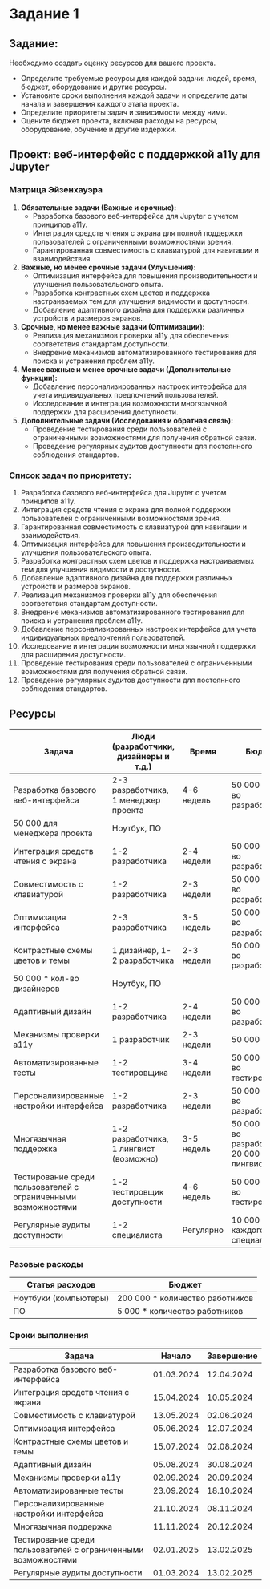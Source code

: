 # Задание 1

## Задание:

Необходимо создать оценку ресурсов для вашего проекта.

- Определите требуемые ресурсы для каждой задачи: людей, время, бюджет, оборудование и другие ресурсы.
- Установите сроки выполнения каждой задачи и определите даты начала и завершения каждого этапа проекта.
- Определите приоритеты задач и зависимости между ними.
- Оцените бюджет проекта, включая расходы на ресурсы, оборудование, обучение и другие издержки.

## Проект:  веб-интерфейс с поддержкой a11y для Jupyter

### **Матрица Эйзенхауэра**

1. **Обязательные задачи (Важные и срочные):**
    - Разработка базового веб-интерфейса для Jupyter с учетом принципов a11y.
    - Интеграция средств чтения с экрана для полной поддержки пользователей с ограниченными возможностями зрения.
    - Гарантированная совместимость с клавиатурой для навигации и взаимодействия.
2. **Важные, но менее срочные задачи (Улучшения):**
    - Оптимизация интерфейса для повышения производительности и улучшения пользовательского опыта.
    - Разработка контрастных схем цветов и поддержка настраиваемых тем для улучшения видимости и доступности.
    - Добавление адаптивного дизайна для поддержки различных устройств и размеров экранов.
3. **Срочные, но менее важные задачи (Оптимизации):**
    - Реализация механизмов проверки a11y для обеспечения соответствия стандартам доступности.
    - Внедрение механизмов автоматизированного тестирования для поиска и устранения проблем a11y.
4. **Менее важные и менее срочные задачи (Дополнительные функции):**
    - Добавление персонализированных настроек интерфейса для учета индивидуальных предпочтений пользователей.
    - Исследование и интеграция возможности многязычной поддержки для расширения доступности.
5. **Дополнительные задачи (Исследования и обратная связь):**
    - Проведение тестирования среди пользователей с ограниченными возможностями для получения обратной связи.
    - Проведение регулярных аудитов доступности для постоянного соблюдения стандартов.

### Список задач по приоритету:

1. Разработка базового веб-интерфейса для Jupyter с учетом принципов a11y.
2. Интеграция средств чтения с экрана для полной поддержки пользователей с ограниченными возможностями зрения.
3. Гарантированная совместимость с клавиатурой для навигации и взаимодействия.
4. Оптимизация интерфейса для повышения производительности и улучшения пользовательского опыта.
5. Разработка контрастных схем цветов и поддержка настраиваемых тем для улучшения видимости и доступности.
6. Добавление адаптивного дизайна для поддержки различных устройств и размеров экранов.
7. Реализация механизмов проверки a11y для обеспечения соответствия стандартам доступности.
8. Внедрение механизмов автоматизированного тестирования для поиска и устранения проблем a11y.
9. Добавление персонализированных настроек интерфейса для учета индивидуальных предпочтений пользователей.
10. Исследование и интеграция возможности многязычной поддержки для расширения доступности.
11. Проведение тестирования среди пользователей с ограниченными возможностями для получения обратной связи.
12. Проведение регулярных аудитов доступности для постоянного соблюдения стандартов.

## Ресурсы

| Задача | Люди (разработчики, дизайнеры и т.д.) | Время | Бюджет | Оборудование |
| --- | --- | --- | --- | --- |
| Разработка базового веб-интерфейса | 2-3 разработчика, 1 менеджер проекта | 4-6 недель | 50 000 * кол-во разработчиков
50 000 для менеджера проекта | Ноутбук, ПО |
| Интеграция средств чтения с экрана | 1-2 разработчика | 2-4 недели | 50 000 * кол-во разработчиков | Ноутбук, ПО |
| Совместимость с клавиатурой | 1-2 разработчика | 2-3 недели | 50 000 * кол-во разработчиков | Ноутбук, ПО |
| Оптимизация интерфейса | 2-3 разработчика | 3-5 недель | 50 000 * кол-во разработчиков | Ноутбук, ПО |
| Контрастные схемы цветов и темы | 1 дизайнер, 1-2 разработчика | 2-3 недели | 50 000 * кол-во разработчиков
50 000 * кол-во дизайнеров | Ноутбук, ПО |
| Адаптивный дизайн | 1-2 разработчика | 2-4 недели | 50 000 * кол-во разработчиков | Ноутбук, ПО |
| Механизмы проверки a11y | 1 разработчик | 2-3 недели | 50 000 | Ноутбук, ПО |
| Автоматизированные тесты | 1-2 тестировщика | 3-4 недели | 50 000 * кол-во тестировщиков | Ноутбук, ПО |
| Персонализированные настройки интерфейса | 1-2 разработчика | 2-3 недели | 50 000 * кол-во разработчиков | Ноутбук, ПО |
| Многязычная поддержка | 1-2 разработчика, 1 лингвист (возможно) | 3-5 недель | 50 000 * кол-во разработчиков, 20 000 для лингвиста | Ноутбук, ПО |
| Тестирование среди пользователей с ограниченными возможностями | 1-2 тестировщик доступности | 4-6 недель | 50 000 * кол-во тестировшиков | Ноутбук, ПО |
| Регулярные аудиты доступности | 1-2 специалиста | Регулярно | 10 000 для каждого специалиста | Ноутбук, ПО |

### Разовые расходы

| Статья расходов | Бюджет |
| --- | --- |
| Ноутбуки (компьютеры) | 200 000 * количество работников |
| ПО | 5 000 * количество работников |

### Сроки выполнения

| Задача | Начало | Завершение |
| --- | --- | --- |
| Разработка базового веб-интерфейса | 01.03.2024 | 12.04.2024 |
| Интеграция средств чтения с экрана | 15.04.2024 | 10.05.2024 |
| Совместимость с клавиатурой | 13.05.2024 | 02.06.2024 |
| Оптимизация интерфейса | 05.06.2024 | 12.07.2024 |
| Контрастные схемы цветов и темы | 15.07.2024 | 02.08.2024 |
| Адаптивный дизайн | 05.08.2024 | 30.08.2024 |
| Механизмы проверки a11y | 02.09.2024 | 20.09.2024 |
| Автоматизированные тесты | 23.09.2024 | 18.10.2024 |
| Персонализированные настройки интерфейса | 21.10.2024 | 08.11.2024 |
| Многязычная поддержка | 11.11.2024 | 20.12.2024 |
| Тестирование среди пользователей с ограниченными возможностями | 02.01.2025 | 13.02.2025 |
| Регулярные аудиты доступности | 01.03.2024 | 13.02.2025 |